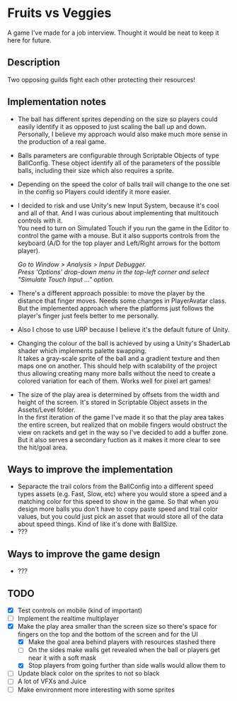 # Fruits vs Veggies

A game I've made for a job interview. Thought it would be neat to keep it here for future.

## Description

Two opposing guilds fight each other protecting their resources!

## Implementation notes

- The ball has different sprites depending on the size so players could easily identify it as opposed to just scaling the ball up and down.  
    Personally, I believe my approach would also make much more sense in the production of a real game.

- Balls parameters are configurable through Scriptable Objects of type BallConfig. These object identify all of the parameters of the possible balls, including their size which also requires a sprite.

- Depending on the speed the color of balls trail will change to the one set in the config so Players could identify it more easier.

- I decided to risk and use Unity's new Input System, because it's cool and all of that. And I was curious about implementing that multitouch controls with it.  
    You need to turn on Simulated Touch if you run the game in the Editor to control the game with a mouse. But it also supports controls from the keyboard (A/D for the top player and Left/Right arrows for the bottom player).  

    _Go to Window > Analysis > Input Debugger._  
    _Press 'Options' drop-down menu in the top-left corner and select "Simulate Touch Input ..." option._

- There's a different approach possible: to move the player by the distance that finger moves. Needs some changes in PlayerAvatar class.  
    But the implemented approach where the platforms just follows the player's finger just feels better to me personally.

- Also I chose to use URP because I believe it's the default future of Unity.

- Changing the colour of the ball is achieved by using a Unity's ShaderLab shader which implements palette swapping.  
    It takes a gray-scale sprite of the ball and a gradient texture and then maps one on another. This should help with scalability of the project thus allowing creating many more balls without the need to create a colored variation for each of them. Works well for pixel art games!

- The size of the play area is determined by offsets from the width and height of the screen. It's stored in Scriptable Object assets in the Assets/Level folder.  
    In the first iteration of the game I've made it so that the play area takes the entire screen, but realized that on mobile fingers would obstruct the view on rackets and get in the way so I've decided to add a buffer zone.  
    But it also serves a secondary fuction as it makes it more clear to see the hit/goal area.

## Ways to improve the implementation

- Separacte the trail colors from the BallConfig into a different speed types assets (e.g. Fast, Slow, etc) where you would store a speed and a matching color for this speed to show in the game. So that when you design more balls you don't have to copy paste speed and trail color values, but you could just pick an asset that would store all of the data about speed things. Kind of like it's done with BallSize.
- ???

## Ways to improve the game design

- ???

## TODO

- [x] Test controls on mobile (kind of important)
- [ ] Implement the realtime multiplayer
- [x] Make the play area smaller than the screen size so there's space for fingers on the top and the bottom of the screen and for the UI
     - [x] Make the goal area behind players with resources stashed there
     - [ ] On the sides make walls get revealed when the ball or players get near it with a soft mask
     - [x] Stop players from going further than side walls would allow them to
- [ ] Update black color on the sprites to not so black
- [ ] A lot of VFXs and Juice
- [ ] Make environment more interesting with some sprites